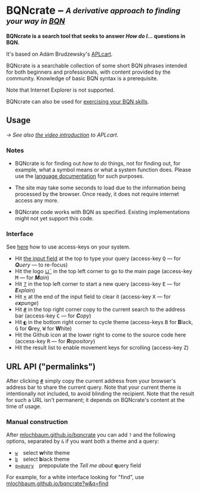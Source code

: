# BQNcrate – <sub><sup>*A derivative approach to finding your way in [BQN](https://mlochbaum.github.io/BQN)*</sup></sub>

**BQNcrate is a search tool that seeks to answer *How do I…* questions in BQN.**

It's based on Adám Brudzewsky's [APLcart](https://github.com/abrudz/aplcart).

BQNcrate is a searchable collection of some short BQN phrases intended for both beginners and professionals, with content provided by the community. Knowledge of basic BQN syntax is a prerequisite. 

Note that Internet Explorer is not supported.

BQNcrate can also be used for [exercising your BQN skills](https://mlochbaum.github.io/bqncrate/quiz).

## Usage

*→ See also [the video introduction](https://dyalog.tv/Dyalog19/?v=r3owA7tfKE8) to APLcart.*

### Notes

- BQNcrate is for finding out *how to do* things, not for finding out, for example, what a symbol means or what a system function does. Please use the [language documentation](https://mlochbaum.github.io/BQN/doc/) for such purposes.

- The site may take some seconds to load due to the information being processed by the browser. Once ready, it does not require internet access any more.

- BQNcrate code works with BQN as specified. Existing implementations might not yet support this code.

### Interface

See [here](https://www.w3schools.com/tags/att_global_accesskey.asp#table2) how to use access-keys on your system.

- Hit [the input field](https://mlochbaum.github.io/bqncrate) at the top to type your query (access-key <kbd>Q</kbd> — for _**Q**uery_ — to re-focus)
- Hit the logo [⊔˜](https://mlochbaum.github.io/bqncrate) in the top left corner to go to the main page (access-key <kbd>M</kbd> — for _**M**ain_)
- Hit [<kbd>?</kbd>](#usage) in the top left corner to start a new query (access-key <kbd>E</kbd> — for _**E**xplain_)
- Hit [<kbd>×</kbd>](https://mlochbaum.github.io/bqncrate?q=) at the end of the input field to clear it (access-key <kbd>X</kbd> — for _e**x**punge_)
- Hit [<kbd>#</kbd>](https://mlochbaum.github.io/bqncrate?q=42) in the top right corner copy to the current search to the address bar (access-key <kbd>C</kbd> — for _**C**opy_)
- Hit [<kbd>◐</kbd>](https://mlochbaum.github.io/bqncrate?w) in the bottom right corner to cycle theme (access-keys <kbd>B</kbd> for **B**lack, <kbd>G</kbd> for **G**rey, <kbd>W</kbd> for **W**hite)
- Hit the Github icon at the lower right to come to the source code here (access-key <kbd>R</kbd> — for _**R**epository_)
- Hit the result list to enable movement keys for scrolling (access-key <kbd>Z</kbd>)

## URL API ("permalinks")

After clicking [<kbd>#</kbd>](https://mlochbaum.github.io/bqncrate?q=42) simply copy the current address from your browser's address bar to share the current query. Note that your current theme is intentionally not included, to avoid blinding the recipient. Note that the result for such a URL isn't permanent; it depends on BQNcrate's content at the time of usage.

### Manual construction

After [mlochbaum.github.io/bqncrate](https://mlochbaum.github.io/bqncrate/) you can add `?` and the following options, separated by `&` if you want both a theme and a query:

- [<code>w</code>](https://mlochbaum.github.io/bqncrate?w) select **w**hite theme
- [<code>b</code>](https://mlochbaum.github.io/bqncrate?b) select **b**lack theme
- [<code>q=<i>query</i></code>](https://mlochbaum.github.io/bqncrate?q=query) prepopulate the _Tell me about_ **q**uery field

For example, for a white interface looking for "find", use [mlochbaum.github.io/bqncrate?w&q=find](https://mlochbaum.github.io/bqncrate?w&q=find)
